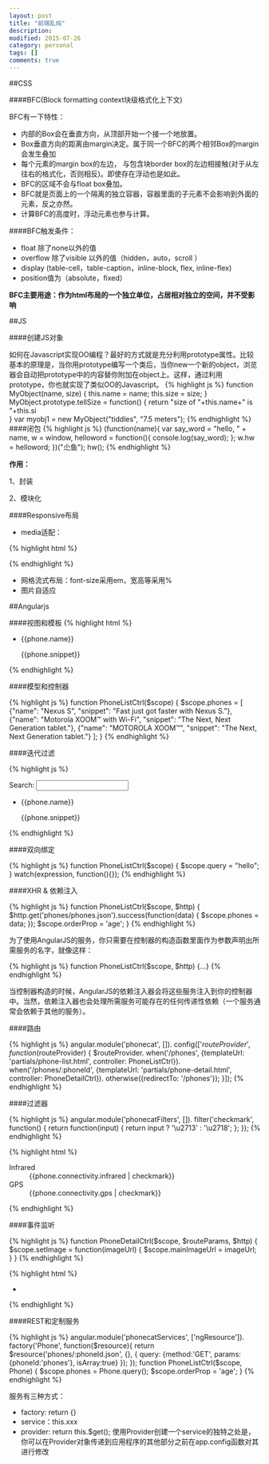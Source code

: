 ```yaml
---
layout: post
title: "前端乱炖"
description: 
modified: 2015-07-26
category: personal
tags: []
comments: true
---
```

##CSS

####BFC(Block formatting context块级格式化上下文)

BFC有一下特性：

* 内部的Box会在垂直方向，从顶部开始一个接一个地放置。
* Box垂直方向的距离由margin决定。属于同一个BFC的两个相邻Box的margin会发生叠加
* 每个元素的margin box的左边， 与包含块border box的左边相接触(对于从左往右的格式化，否则相反)。即使存在浮动也是如此。
* BFC的区域不会与float box叠加。
* BFC就是页面上的一个隔离的独立容器，容器里面的子元素不会影响到外面的元素，反之亦然。
* 计算BFC的高度时，浮动元素也参与计算。

####BFC触发条件：

* float 除了none以外的值
* overflow 除了visible 以外的值（hidden，auto，scroll ）
* display (table-cell，table-caption，inline-block, flex, inline-flex)
* position值为（absolute，fixed）

**BFC主要用途：作为html布局的一个独立单位，占居相对独立的空间，并不受影响**

##JS

####创建JS对象

如何在Javascript实现OO编程？最好的方式就是充分利用prototype属性。比较基本的原理是，当你用prototype编写一个类后，当你new一个新的object，浏览器会自动把prototype中的内容替你附加在object上。这样，通过利用prototype，你也就实现了类似OO的Javascript。 
{% highlight js %}
function MyObject(name, size)
{
  this.name = name; 
  this.size = size; 
}
MyObject.prototype.tellSize = function()
 {
    return "size of "+this.name+" is "+this.si  
 }
var myobj1 = new MyObject("tiddles", "7.5 meters");
{% endhighlight %}
####闭包
{% highlight js %}
(function(name){
    var say_word = "hello, " + name,
    w = window,
    helloword = function(){
           console.log(say_word);
        };
    w.hw = helloword;
	})("尐鱼");
hw();
{% endhighlight %}

**作用：**

1、封装

2、模块化

####Responsive布局

* media适配：

{% highlight html %}		
<link rel=“stylesheet” type=“text/css” media=“only screen and （max-width： 480px），only screen and （max-device-width： 480px）” href=“link.css”/>
{% endhighlight %}

* 网格流式布局：font-size采用em，宽高等采用%
* 图片自适应

##Angularjs


####视图和模板
{% highlight html %}
<html ng-app>
<head>
 <script src="lib/angular/angular.js"></script> 
 <script src="js/controllers.js"></script> 
</head> 
 <body ng-controller="PhoneListCtrl"> 
 <ul> 
 <li ng-repeat="phone in phones">
   {{phone.name}} <p>{{phone.snippet}}</p> 
 </li> 
 </ul> 
 </body> 
</html>
{% endhighlight %}

####模型和控制器

{% highlight js %}
function PhoneListCtrl($scope) { 
 $scope.phones = 
 [ {"name": "Nexus S", "snippet": "Fast just got faster with Nexus S."}, 
   {"name": "Motorola XOOM™ with Wi-Fi", "snippet": "The Next, Next Generation tablet."},
   {"name": "MOTOROLA XOOM™", "snippet": "The Next, Next Generation tablet."} 
 ]; 
 }
 {% endhighlight %}

####迭代过滤

{% highlight js %}

<div class="container-fluid" ng-controller="PhoneListCtrl"> 
 <div class="row-fluid">  
  <div class="span2"> <!--Sidebar content--> 
 	Search: <input ng-model="query"> 
  </div> 	
 <div class="span10"> <!--Body content-->
	 <ul class="phones"> 
	  <li ng-repeat="phone in phones | filter:query"> 
	  {{phone.name}} <p>{{phone.snippet}}</p> 
	  </li> 
	 </ul> 
  </div> 
 </div> 
</div>
 {% endhighlight %}

####双向绑定

{% highlight js %}
 function PhoneListCtrl($scope) {
 $scope.query = "hello";
}
watch(expression, function(){});
 {% endhighlight %}

####XHR & 依赖注入

{% highlight js %}
function PhoneListCtrl($scope, $http) { 
  	 $http.get('phones/phones.json').success(function(data) { 
  	 $scope.phones = data; 
  	 }); 
 	  $scope.orderProp = 'age'; 
 }
{% endhighlight %}

为了使用AngularJS的服务，你只需要在控制器的构造函数里面作为参数声明出所需服务的名字，就像这样：

{% highlight js %}
  	function PhoneListCtrl($scope, $http) {...}
{% endhighlight %}

当控制器构造的时候，AngularJS的依赖注入器会将这些服务注入到你的控制器中。当然，依赖注入器也会处理所需服务可能存在的任何传递性依赖（一个服务通常会依赖于其他的服务）。

 
####路由

{% highlight js %}
  	angular.module('phonecat', []). 
   	config(['$routeProvider', function($routeProvider) { 
  	 $routeProvider. 
 	 when('/phones', {templateUrl: 'partials/phone-list.html', controller: PhoneListCtrl}). 
	 when('/phones/:phoneId', {templateUrl: 'partials/phone-detail.html', controller: 		PhoneDetailCtrl}). 
	  otherwise({redirectTo: '/phones'}); 
}]);
 {% endhighlight %}

####过滤器

{% highlight js %}
  angular.module('phonecatFilters', []).
  filter('checkmark', function() { 
  return function(input) { return input ? '\u2713' : '\u2718'; 
   	}; 
  });
{% endhighlight %}

{% highlight html %}
 <dl> 
  <dt>Infrared</dt> 
  	<dd>{{phone.connectivity.infrared | checkmark}}</dd> 
  <dt>GPS</dt> 
  <dd>{{phone.connectivity.gps | checkmark}}</dd> 
</dl>
 {% endhighlight %}

####事件监听

{% highlight js %}
 function PhoneDetailCtrl($scope, $routeParams, $http) 
 { $scope.setImage = function(imageUrl) { $scope.mainImageUrl = imageUrl; } }
{% endhighlight %}

{% highlight html %}
 	 <ul class="phone-thumbs"> 
  	 <li ng-repeat="img in phone.images"> 
  	 <img ng-src="{{img}}" ng-click="setImage(img)"> 
  	 </li> 
 	 </ul>
 {% endhighlight %}

####REST和定制服务

{% highlight js %}
  	angular.module('phonecatServices', ['ngResource']). 
	  factory('Phone', function($resource){ 
	   return $resource('phones/:phoneId.json', {}, 
 	  { query: {method:'GET', params:{phoneId:'phones'}, isArray:true} 
 	  }); 
 	 });
	  function PhoneListCtrl($scope, Phone) { 
 	  $scope.phones = Phone.query(); $scope.orderProp = 'age'; 
	  }
{% endhighlight %}

服务有三种方式：

* factory: return {}
* service：this.xxx
* provider: return this.$get(); 使用Provider创建一个service的独特之处是，你可以在Provider对象传递到应用程序的其他部分之前在app.config函数对其进行修改

